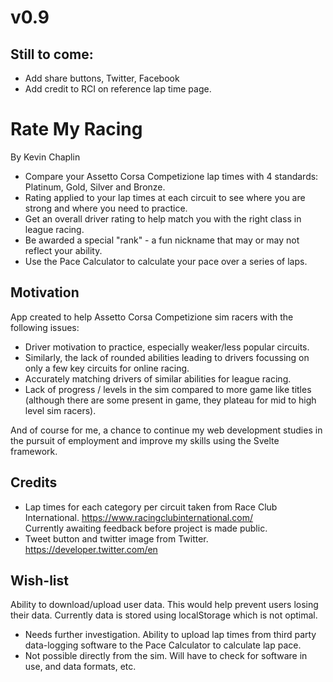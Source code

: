 # v0.9
## Still to come:
- Add share buttons, Twitter, Facebook
- Add credit to RCI on reference lap time page.

# Rate My Racing
By Kevin Chaplin

- Compare your Assetto Corsa Competizione lap times with 4 standards: Platinum, Gold, Silver and Bronze.
- Rating applied to your lap times at each circuit to see where you are strong and where you need to practice.
- Get an overall driver rating to help match you with the right class in league racing.
- Be awarded a special "rank" - a fun nickname that may or may not reflect your ability.
- Use the Pace Calculator to calculate your pace over a series of laps.

## Motivation

App created to help Assetto Corsa Competizione sim racers with the following issues:
  - Driver motivation to practice, especially weaker/less popular circuits.
  - Similarly, the lack of rounded abilities leading to drivers focussing on only a few key circuits for online racing.
  - Accurately matching drivers of similar abilities for league racing.
  - Lack of progress / levels in the sim compared to more game like titles (although there are some present in game, they plateau for mid to high level sim racers).

And of course for me, a chance to continue my web development studies in the pursuit of employment and improve my skills using the Svelte framework.

## Credits

- Lap times for each category per circuit taken from Race Club International. https://www.racingclubinternational.com/  
Currently awaiting feedback before project is made public.
- Tweet button and twitter image from Twitter. https://developer.twitter.com/en

## Wish-list

Ability to download/upload user data. This would help prevent users losing their data. Currently data is stored using localStorage which is not optimal.
  - Needs further investigation.
Ability to upload lap times from third party data-logging software to the Pace Calculator to calculate lap pace.
  - Not possible directly from the sim. Will have to check for software in use, and data formats, etc.
